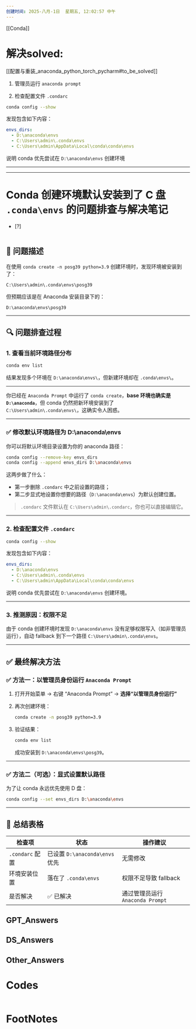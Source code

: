 ```yaml
---
创建时间: 2025-八月-1日  星期五, 12:02:57 中午
---
```

[[Conda]]


# 解决solved:
[[配置与重装_anaconda_python_torch_pycharm#to_be_solved]]

1. 管理员运行 `anaconda prompt`

2. 检查配置文件 `.condarc`

```bash
conda config --show
```

发现包含如下内容：

```yaml
envs_dirs:
  - D:\anaconda\envs
  - C:\Users\admin\.conda\envs
  - C:\Users\admin\AppData\Local\conda\conda\envs
```

说明 conda 优先尝试在 `D:\anaconda\envs` 创建环境



---
---


# Conda 创建环境默认安装到了 C 盘 `.conda\envs` 的问题排查与解决笔记

- [?] 

```python

```



## 🧩 问题描述

在使用 `conda create -n posg39 python=3.9` 创建环境时，发现环境被安装到了：

```plaintext
C:\Users\admin\.conda\envs\posg39
```

但预期应该是在 Anaconda 安装目录下的：

```plaintext
D:\anaconda\envs\posg39
```

---

## 🔍 问题排查过程

### 1. 查看当前环境路径分布

```bash
conda env list
```

结果发现多个环境在 `D:\anaconda\envs\`，但新建环境却在 `.conda\envs\`。

---


你已经在 `Anaconda Prompt` 中运行了 `conda create`，**base 环境也确实是 `D:\anaconda`**，但 conda 仍然把新环境安装到了 `C:\Users\admin\.conda\envs\`，这确实令人困惑。

---

### ✅ 修改默认环境路径为 D:\anaconda\envs

你可以将默认环境目录设置为你的 anaconda 路径：

```bash
conda config --remove-key envs_dirs
conda config --append envs_dirs D:\anaconda\envs
```

这两步做了什么：

* 第一步删除 `.condarc` 中之前设置的路径；
* 第二步显式地设置你想要的路径（`D:\anaconda\envs`）为默认创建位置。

> `.condarc` 文件默认在 `C:\Users\admin\.condarc`，你也可以直接编辑它。

---










### 2. 检查配置文件 `.condarc`

```bash
conda config --show
```

发现包含如下内容：

```yaml
envs_dirs:
  - D:\anaconda\envs
  - C:\Users\admin\.conda\envs
  - C:\Users\admin\AppData\Local\conda\conda\envs
```

说明 conda 优先尝试在 `D:\anaconda\envs` 创建环境。

---

### 3. 推测原因：**权限不足**

由于 conda 创建环境时发现 `D:\anaconda\envs` 没有足够权限写入（如非管理员运行），自动 fallback 到下一个路径 `C:\Users\admin\.conda\envs`。

---

## ✅ 最终解决方法

### ✅ 方法一：以管理员身份运行 `Anaconda Prompt`

1. 打开开始菜单 → 右键 “Anaconda Prompt” → **选择“以管理员身份运行”**
2. 再次创建环境：

   ```bash
   conda create -n posg39 python=3.9
   ```
3. 验证结果：

   ```bash
   conda env list
   ```

   成功安装到 `D:\anaconda\envs\posg39`。

---

### ✅ 方法二（可选）：显式设置默认路径

为了让 conda 永远优先使用 D 盘：

```bash
conda config --set envs_dirs D:\anaconda\envs
```

---

## 📝 总结表格

| 检查项           | 状态                        | 操作建议                      |
| ------------- | ------------------------- | ------------------------- |
| `.condarc` 配置 | 已设置 `D:\anaconda\envs` 优先 | 无需修改                      |
| 环境安装位置        | 落在了 `.conda\envs`         | 权限不足导致 fallback           |
| 是否解决          | ✅ 已解决                     | 通过管理员运行 `Anaconda Prompt` |

## GPT_Answers


## DS_Answers


## Other_Answers


# Codes

```python

```


# FootNotes
